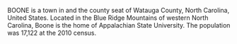BOONE is a town in and the county seat of Watauga County, North Carolina, United States. Located in the Blue Ridge Mountains of western North Carolina, Boone is the home of Appalachian State University. The population was 17,122 at the 2010 census.
